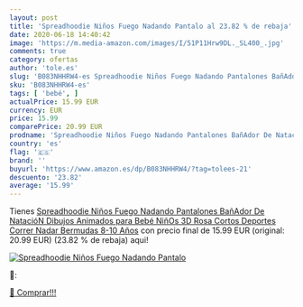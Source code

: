 ```yaml
---
layout: post
title: 'Spreadhoodie Niños Fuego Nadando Pantalo al 23.82 % de rebaja'
date: 2020-06-18 14:40:42
image: 'https://m.media-amazon.com/images/I/51P11Hrw9DL._SL400_.jpg'
comments: true
category: ofertas
author: 'tole.es'
slug: 'B083NHHRW4-es Spreadhoodie Niños Fuego Nadando Pantalones BañAdor De...'
sku: 'B083NHHRW4-es'
tags: [ 'bebé', ]
actualPrice: 15.99 EUR
currency: EUR
price: 15.99
comparePrice: 20.99 EUR
prodname: 'Spreadhoodie Niños Fuego Nadando Pantalones BañAdor De NatacióN Dibujos Animados para Bebé NiñOs 3D Rosa Cortos Deportes Correr Nadar Bermudas 8-10 Años'
country: 'es'
flag: '🇪🇸'
brand: ''
buyurl: 'https://www.amazon.es/dp/B083NHHRW4/?tag=tolees-21'
descuento: '23.82'
average: '15.99'
---
```


Tienes [Spreadhoodie Niños Fuego Nadando Pantalones BañAdor De NatacióN Dibujos Animados para Bebé NiñOs 3D Rosa Cortos Deportes Correr Nadar Bermudas 8-10 Años](https://www.amazon.es/dp/B083NHHRW4/?tag=tolees-21) con precio final de  15.99 EUR (original: 20.99 EUR) (23.82 %  de rebaja) aqui!

[![Spreadhoodie Niños Fuego Nadando Pantalo](https://m.media-amazon.com/images/I/51P11Hrw9DL._SL400_.jpg)](https://www.amazon.es/dp/B083NHHRW4/?tag=tolees-21)

🔎:


[🛒 Comprar!!!](https://www.amazon.es/dp/B083NHHRW4/?tag=tolees-21)
